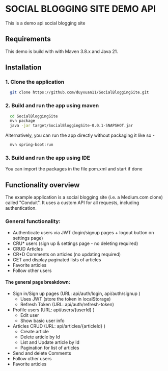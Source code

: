 
# SOCIAL BLOGGING SITE DEMO API

This is a demo api social blogging site


## Requirements
This demo is build with with Maven 3.8.x and Java 21.
## Installation

### 1. Clone the application

```bash
  git clone https://github.com/duyxuan11/SocialBloggingSite.git
```
### 2. Build and run the app using maven
```bash
  cd SocialBloggingSite
  mvn package
  java -jar target/SocialBloggingSite-0.0.1-SNAPSHOT.jar
```
Alternatively, you can run the app directly without packaging it like so -
```bash
  mvn spring-boot:run
```
### 3. Build and run the app using IDE
You can import the packages in the file pom.xml and start if done
## Functionality overview
The example application is a social blogging site (i.e. a Medium.com clone) called "Conduit". It uses a custom API for all requests, including authentication.
### General functionality:
- Authenticate users via JWT (login/signup pages + logout button on settings page)
- CRU* users (sign up & settings page - no deleting required)
- CRUD Articles
- CR*D Comments on articles (no updating required)
- GET and display paginated lists of articles
- Favorite articles
- Follow other users
#### The general page breakdown:
- Sign in/Sign up pages (URL: api/auth/login, api/auth/signup )
  - Uses JWT (store the token in localStorage)
  - Refresh Token (URL: api/auth/refresh-token)
- Profile users (URL: api/users/{userId} )
  - Edit user
  - Show basic user info
- Articles CRUD (URL: api/articles/{articleId} )
  - Create article
  - Delete article by Id
  - List and Update article by Id
  - Pagination for list of articles
- Send and delete Comments
- Follow other users
- Favorite articles
